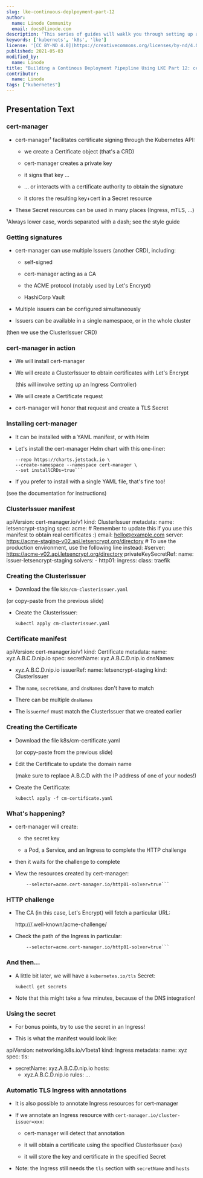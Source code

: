 ```yaml
---
slug: lke-continuous-deplpoyment-part-12
author:
  name: Linode Community
  email: docs@linode.com
description: 'This series of guides will waklk you through setting up a continous deployment pipeline on LKE.'
keywords: ['kubernets', 'k8s', 'lke']
license: '[CC BY-ND 4.0](https://creativecommons.org/licenses/by-nd/4.0)'
published: 2021-05-03
modified_by:
  name: Linode
title: "Building a Continous Deployment Pipepline Using LKE Part 12: cert-manager"
contributor:
  name: Linode
tags: ["kubernetes"]
---
```


## Presentation Text

### cert-manager

- cert-manager¹ facilitates certificate signing through the Kubernetes API:

    - we create a Certificate object (that's a CRD)

    - cert-manager creates a private key

    - it signs that key ...

    - ... or interacts with a certificate authority to obtain the signature

    - it stores the resulting key+cert in a Secret resource

- These Secret resources can be used in many places (Ingress, mTLS, ...)

¹Always lower case, words separated with a dash; see the style guide

### Getting signatures

- cert-manager can use multiple Issuers (another CRD), including:

    - self-signed

    - cert-manager acting as a CA

    - the ACME protocol (notably used by Let's Encrypt)

   - HashiCorp Vault

- Multiple issuers can be configured simultaneously

- Issuers can be available in a single namespace, or in the whole cluster

(then we use the ClusterIssuer CRD)

### cert-manager in action

- We will install cert-manager

- We will create a ClusterIssuer to obtain certificates with Let's Encrypt

  (this will involve setting up an Ingress Controller)

- We will create a Certificate request

- cert-manager will honor that request and create a TLS Secret

### Installing cert-manager

- It can be installed with a YAML manifest, or with Helm
- Let's install the cert-manager Helm chart with this one-liner:

    ```helm install cert-manager cert-manager \
    --repo https://charts.jetstack.io \
    --create-namespace --namespace cert-manager \
    --set installCRDs=true```

- If you prefer to install with a single YAML file, that's fine too!

(see the documentation for instructions)

### ClusterIssuer manifest

apiVersion: cert-manager.io/v1
kind: ClusterIssuer
metadata:
  name: letsencrypt-staging
spec:
  acme:
    # Remember to update this if you use this manifest to obtain real certificates :)
    email: hello@example.com
    server: https://acme-staging-v02.api.letsencrypt.org/directory
    # To use the production environment, use the following line instead:
    #server: https://acme-v02.api.letsencrypt.org/directory
    privateKeySecretRef:
      name: issuer-letsencrypt-staging
    solvers:
    - http01:
        ingress:
          class: traefik

### Creating the ClusterIssuer

- Download the file `k8s/cm-clusterissuer.yaml`

(or copy-paste from the previous slide)

- Create the ClusterIssuer:

    ```kubectl apply cm-clusterissuer.yaml```

### Certificate manifest

apiVersion: cert-manager.io/v1
kind: Certificate
metadata:
  name: xyz.A.B.C.D.nip.io
spec:
  secretName: xyz.A.B.C.D.nip.io
  dnsNames:
  - xyz.A.B.C.D.nip.io
  issuerRef:
    name: letsencrypt-staging
    kind: ClusterIssuer

- The `name`, `secretName`, and `dnsNames` don't have to match

- There can be multiple `dnsNames`

- The i`ssuerRef` must match the ClusterIssuer that we created earlier

### Creating the Certificate

- Download the file k8s/cm-certificate.yaml

    (or copy-paste from the previous slide)

- Edit the Certificate to update the domain name

    (make sure to replace A.B.C.D with the IP address of one of your nodes!)

- Create the Certificate:

    ```kubectl apply -f cm-certificate.yaml```

### What's happening?

- cert-manager will create:

    - the secret key

    - a Pod, a Service, and an Ingress to complete the HTTP challenge

- then it waits for the challenge to complete

- View the resources created by cert-manager:

    ``` kubectl get pods,services,ingresses \
        --selector=acme.cert-manager.io/http01-solver=true```

### HTTP challenge

- The CA (in this case, Let's Encrypt) will fetch a particular URL:

    http://<our-domain>/.well-known/acme-challenge/<token>

- Check the path of the Ingress in particular:
    ```kubectl describe ingress
        --selector=acme.cert-manager.io/http01-solver=true```

### And then...

- A little bit later, we will have a `kubernetes.io/tls` Secret:

    ```kubectl get secrets```

- Note that this might take a few minutes, because of the DNS integration!

### Using the secret

- For bonus points, try to use the secret in an Ingress!

- This is what the manifest would look like:

apiVersion: networking.k8s.io/v1beta1
kind: Ingress
metadata:
  name: xyz
spec:
  tls:
  - secretName: xyz.A.B.C.D.nip.io
    hosts:
    - xyz.A.B.C.D.nip.io
  rules:
  ...

### Automatic TLS Ingress with annotations

- It is also possible to annotate Ingress resources for cert-manager

- If we annotate an Ingress resource with `cert-manager.io/cluster-issuer=xxx`:

    - cert-manager will detect that annotation

    - it will obtain a certificate using the specified ClusterIssuer (`xxx`)

    - it will store the key and certificate in the specified Secret

- Note: the Ingress still needs the `tls` section with `secretName` and `hosts`

